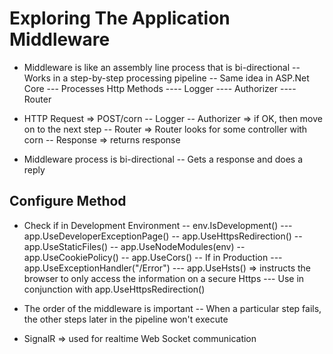 # Exploring The Application Middleware

- Middleware is like an assembly line process that is bi-directional
-- Works in a step-by-step processing pipeline
-- Same idea in ASP.Net Core
--- Processes Http Methods
---- Logger
---- Authorizer
---- Router

- HTTP Request => POST/corn
-- Logger
-- Authorizer => if OK, then move on to the next step
-- Router => Router looks for some controller with corn
-- Response => returns response

- Middleware process is bi-directional
-- Gets a response and does a reply

## Configure Method

- Check if in Development Environment
-- env.IsDevelopment()
--- app.UseDeveloperExceptionPage()
-- app.UseHttpsRedirection()
-- app.UseStaticFiles()
-- app.UseNodeModules(env)
-- app.UseCookiePolicy()
-- app.UseCors()
-- If in Production
--- app.UseExceptionHandler("/Error")
--- app.UseHsts() => instructs the browser to only access the information on a secure Https
--- Use in conjunction with app.UseHttpsRedirection()

- The order of the middleware is important
-- When a particular step fails, the other steps later in the pipeline won't execute

- SignalR => used for realtime Web Socket communication
